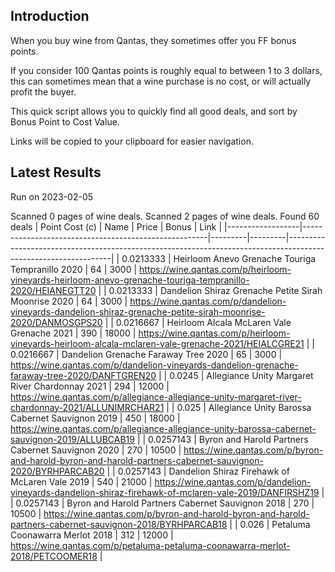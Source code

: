 ## Introduction

When you buy wine from Qantas, they sometimes offer you FF bonus points. 

If you consider 100 Qantas points is roughly equal to between 1 to 3 dollars, this can sometimes mean that a wine purchase is no cost, or will actually profit the buyer.

This quick script allows you to quickly find all good deals, and sort by Bonus Point to Cost Value.

Links will be copied to your clipboard for easier navigation.

## Latest Results

Run on 2023-02-05

Scanned 0 pages of wine deals.
Scanned 2 pages of wine deals.
Found 60 deals
|   Point Cost (c) | Name                                                 |   Price |   Bonus | Link                                                                                                           |
|------------------|------------------------------------------------------|---------|---------|----------------------------------------------------------------------------------------------------------------|
|        0.0213333 | Heirloom Anevo Grenache Touriga Tempranillo 2020     |      64 |    3000 | https://wine.qantas.com/p/heirloom-vineyards-heirloom-anevo-grenache-touriga-tempranillo-2020/HEIANEGTT20      |
|        0.0213333 | Dandelion Shiraz Grenache Petite Sirah Moonrise 2020 |      64 |    3000 | https://wine.qantas.com/p/dandelion-vineyards-dandelion-shiraz-grenache-petite-sirah-moonrise-2020/DANMOSGPS20 |
|        0.0216667 | Heirloom Alcala McLaren Vale Grenache 2021           |     390 |   18000 | https://wine.qantas.com/p/heirloom-vineyards-heirloom-alcala-mclaren-vale-grenache-2021/HEIALCGRE21            |
|        0.0216667 | Dandelion Grenache Faraway Tree 2020                 |      65 |    3000 | https://wine.qantas.com/p/dandelion-vineyards-dandelion-grenache-faraway-tree-2020/DANFTGREN20                 |
|        0.0245    | Allegiance Unity Margaret River Chardonnay 2021      |     294 |   12000 | https://wine.qantas.com/p/allegiance-allegiance-unity-margaret-river-chardonnay-2021/ALLUNIMRCHAR21            |
|        0.025     | Allegiance Unity Barossa Cabernet Sauvignon 2019     |     450 |   18000 | https://wine.qantas.com/p/allegiance-allegiance-unity-barossa-cabernet-sauvignon-2019/ALLUBCAB19               |
|        0.0257143 | Byron and Harold Partners Cabernet Sauvignon 2020    |     270 |   10500 | https://wine.qantas.com/p/byron-and-harold-byron-and-harold-partners-cabernet-sauvignon-2020/BYRHPARCAB20      |
|        0.0257143 | Dandelion Shiraz Firehawk of McLaren Vale 2019       |     540 |   21000 | https://wine.qantas.com/p/dandelion-vineyards-dandelion-shiraz-firehawk-of-mclaren-vale-2019/DANFIRSHZ19       |
|        0.0257143 | Byron and Harold Partners Cabernet Sauvignon 2018    |     270 |   10500 | https://wine.qantas.com/p/byron-and-harold-byron-and-harold-partners-cabernet-sauvignon-2018/BYRHPARCAB18      |
|        0.026     | Petaluma Coonawarra Merlot 2018                      |     312 |   12000 | https://wine.qantas.com/p/petaluma-petaluma-coonawarra-merlot-2018/PETCOOMER18                                 |

